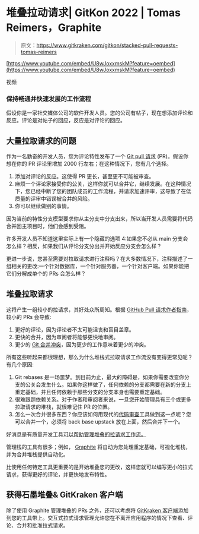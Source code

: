 # 堆叠拉动请求| GitKon 2022 | Tomas Reimers，Graphite

> 原文：<https://www.gitkraken.com/gitkon/stacked-pull-requests-tomas-reimers>

[https://www.youtube.com/embed/U8wJoxxmskM?feature=oembed](https://www.youtube.com/embed/U8wJoxxmskM?feature=oembed)

视频

### **保持畅通并快速发展的工作流程**

假设你是一家社交媒体公司的软件开发人员。您的公司有帖子，现在想添加评论和反应。评论是对帖子的回应，反应是对评论的回应。

## **大量拉取请求的问题**

作为一名勤奋的开发人员，您为评论特性发布了一个 [Git pull 请求](https://www.gitkraken.com/learn/git/tutorials/what-is-a-pull-request-in-git) (PR)。假设你想在你的 PR 评论里增加 2000 行左右；在这种情况下，您有几个选择。

1.  添加对评论的反应。这使得 PR 更长，甚至更不可能被审查。
2.  麻烦一个评论家接受你的公关，这样你就可以合并它，继续发展。在这种情况下，您已经中断了您的团队成员的工作流程，并请求加速评审，这导致了在低质量的评审中错误被合并的风险。
3.  你可以继续做别的事情。

因为当前的特性分支模型要求你从主分支中分支出来，所以当开发人员需要将代码合并回主项目时，他们会感到受阻。

许多开发人员不知道这里实际上有一个隐藏的选项 4:如果您不必从 main 分支会怎么样？相反，如果我们从评论分支分出并开始反应分支会怎么样？

更进一步说，您甚至需要对拉取请求进行注释吗？在大多数情况下，注释描述了一组相关的更改:一个针对数据库，一个针对服务器，一个针对客户端。如果你能把它们分解成单个的 PRs 会怎么样？

## **堆叠拉取请求**

这将产生一组较小的拉请求，其好处众所周知。根据 [GitHub Pull 请求作者指南](https://google.github.io/eng-practices/review/developer/small-cls.html)，较小的 PRs 会导致:

1.  更好的评论，因为评论者不太可能沮丧和盲目盖章。
2.  更快的合并，因为审阅者将能够更快地审阅。
3.  更少的 [Git 合并冲突](https://www.gitkraken.com/learn/git/tutorials/how-to-resolve-merge-conflict-in-git)，因为更少的工作意味着更少的冲突。

所有这些听起来都很理想，那么为什么堆栈式拉取请求工作流没有变得更常见呢？有几个原因:

1.  Git rebases 是一场噩梦。到目前为止，最大的障碍是，如果你需要改变你分支的公关会发生什么。如果你这样做了，任何依赖的分支都需要在新的分支上重定基础，并且任何依赖于那些分支的分支本身也需要重定基础。
2.  很难跟踪依赖关系。对于作者和审阅者来说，一旦您开始管理具有三个或更多拉取请求的堆栈，就很难记住 PR 的位置。
3.  怎么一次合并很多东西？你应该如何用现代的[代码审查](https://www.gitkraken.com/blog/code-review)工具做到这一点呢？您可以合并一个，必须将 back base upstack 放在上面，然后合并下一个。

好消息是有质量开发工具[可以帮助管理堆叠的拉请求工作流。](https://www.gitkraken.com/)

管理栈的工具有很多；例如， [Graphite](https://graphite.dev/) 将自动为您处理重定基础，可视化堆栈，并为合并堆栈提供自动化。

比使用任何特定工具更重要的是开始堆叠您的更改，这样您就可以编写更小的拉式请求，获得更好的评论，并更快地发布特性。

## **获得石墨堆叠& GitKraken** 客户端

除了使用 Graphite 管理堆叠的 PRs 之外，还可以考虑将 [GitKraken 客户端](https://www.gitkraken.com/git-client)添加到您的工具带上。交互式拉式请求管理允许您在不离开应用程序的情况下查看、评论、合并和批准拉式请求。